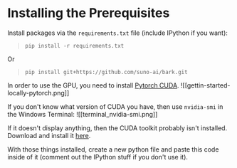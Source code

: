# Installing the Prerequisites

Install packages via the `requirements.txt` file (include IPython if you want):

> `pip install -r requirements.txt`

Or

> `pip install git+https://github.com/suno-ai/bark.git`


In order to use the GPU, you need to install [Pytorch CUDA](https://pytorch.org/get-started/locally/).
![[gettin-started-locally-pytorch.png]]


If you don't know what version of CUDA you have, then use `nvidia-smi` in the Windows Terminal: 
![[terminal_nvidia-smi.png]]


If it doesn't display anything, then the CUDA toolkit probably isn't installed. Download and install it [here](https://developer.nvidia.com/cuda-downloads).


With those things installed, create a new python file and paste this code inside of it (comment out the IPython stuff if you don't use it).